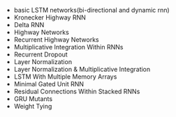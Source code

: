 



* basic LSTM networks(bi-directional and dynamic rnn)
* Kronecker Highway RNN
* Delta RNN
* Highway Networks
* Recurrent Highway Networks
* Multiplicative Integration Within RNNs
* Recurrent Dropout
* Layer Normalization
* Layer Normalization & Multiplicative Integration
* LSTM With Multiple Memory Arrays
* Minimal Gated Unit RNN
* Residual Connections Within Stacked RNNs
* GRU Mutants
* Weight Tying

